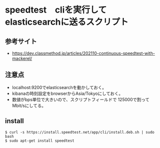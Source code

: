
# speedtest　cliを実行してelasticsearchに送るスクリプト

## 参考サイト
- https://dev.classmethod.jp/articles/202110-continuous-speedtest-with-mackerel/

## 注意点
- localhost:9200でelasticsearchを動かしておく。
- kibanaの時刻設定をbrowserからAsia/Tokyoにしておく。
- 数値がbps単位で大きいので、スクリプトフィールドで 125000で割ってMbit/sにしてる。

## install
```
$ curl -s https://install.speedtest.net/app/cli/install.deb.sh | sudo bash
$ sudo apt-get install speedtest
```
